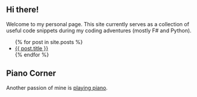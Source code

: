 ## Hi there!
Welcome to my personal page.
This site currently serves as a collection of useful code snippets during my coding adventures (mostly F# and Python).

<ul>
  {% for post in site.posts %}
    <li>
      <a href="{{ post.url }}">{{ post.title }}</a>
    </li>
  {% endfor %}
</ul>

## Piano Corner
Another passion of mine is <a href="piano.html">playing piano</a>.
